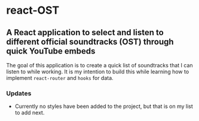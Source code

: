 # react-OST

## A React application to select and listen to different official soundtracks (OST) through quick YouTube embeds

The goal of this application is to create a quick list of soundtracks that I can listen to while working. It is my intention to build this while learning how to implement `react-router` and `hooks` for data.

### Updates

- Currently no styles have been added to the project, but that is on my list to add next.
